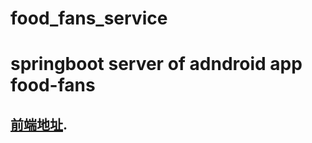 # food_fans_service
# springboot server of adndroid app food-fans
## [前端地址](https://github.com/kelekle/). 
